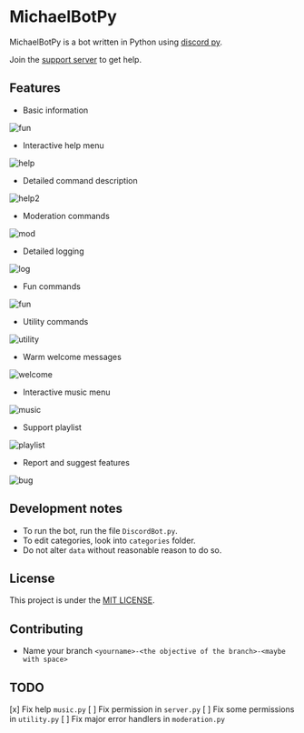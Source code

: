 # MichaelBotPy

MichaelBotPy is a bot written in Python using [discord py](https://github.com/Rapptz/discord.py).

Join the [support server](https://discord.gg/jeMeyNw) to get help.

## Features

- Basic information

![fun](https://github.com/MikeJollie2707/MichaelBotPy/blob/master/img/info.png)

- Interactive help menu

![help](https://github.com/MikeJollie2707/MichaelBotPy/blob/master/img/help.png)

- Detailed command description

![help2](https://github.com/MikeJollie2707/MichaelBotPy/blob/master/img/help2.png)

- Moderation commands

![mod](https://github.com/MikeJollie2707/MichaelBotPy/blob/master/img/kick.png)

- Detailed logging

![log](https://github.com/MikeJollie2707/MichaelBotPy/blob/master/img/log.png)

- Fun commands

![fun](https://github.com/MikeJollie2707/MichaelBotPy/blob/master/img/fun.png)

- Utility commands

![utility](https://github.com/MikeJollie2707/MichaelBotPy/blob/master/img/utility.png)

- Warm welcome messages

![welcome](https://github.com/MikeJollie2707/MichaelBotPy/blob/master/img/welcome.png)

- Interactive music menu

![music](https://github.com/MikeJollie2707/MichaelBotPy/blob/master/img/music.png)

  - Support playlist

  ![playlist](https://github.com/MikeJollie2707/MichaelBotPy/blob/master/img/playlist.png)

- Report and suggest features

![bug](https://github.com/MikeJollie2707/MichaelBotPy/blob/master/img/bug.png)  

## Development notes

- To run the bot, run the file `DiscordBot.py`.
- To edit categories, look into `categories` folder.
- Do not alter `data` without reasonable reason to do so.

## License

This project is under the [MIT LICENSE](https://github.com/MikeJollie2707/MichaelBotPy/blob/master/LICENSE).

## Contributing

- Name your branch `<yourname>-<the objective of the branch>-<maybe with space>`

## TODO

[x] Fix help `music.py`
[ ] Fix permission in `server.py`
[ ] Fix some permissions in `utility.py`
[ ] Fix major error handlers in `moderation.py`
